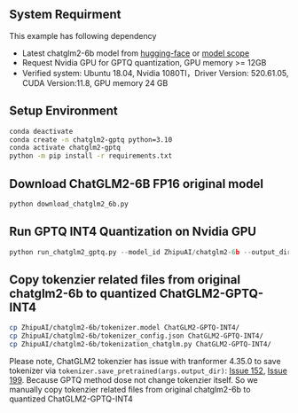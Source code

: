 ## System Requirment
This example has following dependency
- Latest chatglm2-6b model from [hugging-face](https://hf-mirror.com/THUDM/chatglm2-6b) or [model scope](https://modelscope.cn/models/ZhipuAI/chatglm2-6b/summary)
- Request Nvidia GPU for GPTQ quantization, GPU memory >= 12GB
- Verified system: Ubuntu 18.04, Nvidia 1080TI，Driver Version: 520.61.05, CUDA Version:11.8, GPU memory 24 GB


## Setup Environment
```bash
conda deactivate
conda create -n chatglm2-gptq python=3.10
conda activate chatglm2-gptq
python -m pip install -r requirements.txt
```

## Download ChatGLM2-6B FP16 original model 
```python
python download_chatglm2_6b.py
```

## Run GPTQ INT4 Quantization on Nvidia GPU
```python
python run_chatglm2_gptq.py --model_id ZhipuAI/chatglm2-6b --output_dir ChatGLM2-GPTQ-INT4
```

## Copy tokenzier related files from original chatglm2-6b to quantized ChatGLM2-GPTQ-INT4
```bash
cp ZhipuAI/chatglm2-6b/tokenizer.model ChatGLM2-GPTQ-INT4/
cp ZhipuAI/chatglm2-6b/tokenizer_config.json ChatGLM2-GPTQ-INT4/
cp ZhipuAI/chatglm2-6b/tokenization_chatglm.py ChatGLM2-GPTQ-INT4/
```

Please note, ChatGLM2 tokenzier has issue with tranformer 4.35.0 to save tokenizer via `tokenizer.save_pretrained(args.output_dir)`: [Issue 152](https://github.com/THUDM/ChatGLM3/issues/152), [Issue 199](https://github.com/InternLM/xtuner/issues/199).
Because GPTQ method dose not change tokenzier itself. So we manually copy tokenzier related files from original chatglm2-6b to quantized ChatGLM2-GPTQ-INT4

